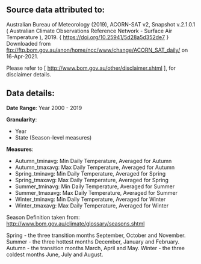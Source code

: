 Source data attributed to:
-------------------------

Australian Bureau of Meteorology (2019), ACORN-SAT v2, Snapshot v.2.1.0.1 ( Australian Climate Observations Reference Network - Surface Air Temperature ), 2019. { https://doi.org/10.25941/5d28a5d352de7 } Downloaded from ftp://ftp.bom.gov.au/anon/home/ncc/www/change/ACORN_SAT_daily/ on 16-Apr-2021.

Please refer to [ http://www.bom.gov.au/other/disclaimer.shtml ], for disclaimer details.

Data details:
------------

**Date Range**: Year 2000 - 2019

**Granularity**: 
-  Year
-  State
(Season-level measures)

**Measures**:
-  Autumn_tminavg: Min Daily Temperature, Averaged for Autumn
-  Autumn_tmaxavg: Max Daily Temperature, Averaged for Autumn
-  Spring_tminavg: Min Daily Temperature, Averaged for Spring
-  Spring_tmaxavg: Max Daily Temperature, Averaged for Spring
-  Summer_tminavg: Min Daily Temperature, Averaged for Summer
-  Summer_tmaxavg: Max Daily Temperature, Averaged for Summer
-  Winter_tminavg: Min Daily Temperature, Averaged for Winter
-  Winter_tmaxavg: Max Daily Temperature, Averaged for Winter
  
Season Definition taken from: http://www.bom.gov.au/climate/glossary/seasons.shtml

Spring - the three transition months September, October and November.
Summer - the three hottest months December, January and February.
Autumn - the transition months March, April and May.
Winter - the three coldest months June, July and August.
